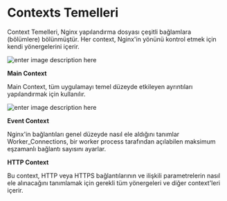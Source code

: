 ﻿# Contexts Temelleri

Context Temelleri, Nginx yapılandırma dosyası çeşitli bağlamlara (bölümlere) bölünmüştür. Her context, Nginx'in yönünü kontrol etmek için kendi yönergelerini içerir. 

![enter image description here](https://i.imgur.com/8f6riC6l.jpg)


**Main Context**

Main Context, tüm uygulamayı temel düzeyde etkileyen ayrıntıları yapılandırmak için kullanılır.

![enter image description here](https://image.slidesharecdn.com/nginx2-170327073647/95/introduction-to-nginx-15-638.jpg?cb=1490600331)

**Event Context**

Nginx'in bağlantıları genel düzeyde nasıl ele aldığını tanımlar Worker_Connections, bir worker process tarafından açılabilen maksimum eşzamanlı bağlantı sayısını ayarlar.

**HTTP Context**

Bu context, HTTP veya HTTPS bağlantılarının ve ilişkili parametrelerin nasıl ele alınacağını tanımlamak için gerekli tüm yönergeleri ve diğer context'leri içerir.

